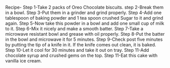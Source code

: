 Recipe-
Step 1-Take 2 packs of Oreo Chocolate biscuits.
step 2-Break them in a bowl.
Step 3-Put them in a grinder and grind properly.
Step 4-Add one tablespoon of baking powder and 1 tea spoon crushed Sugar to it and grind again.
Step 5-Now take this powder in a bowl and add one small cup of milk to it.
Step 6-Mix it nicely and make a smooth batter.
Step 7-Take a microwave resistant bowl and grease with oil properly.
Step 8-Put the batter in the bowl and microwave it for 5 minutes.
Step 9-Check post five minutes by putting the tip of a knife in it. If the knife comes out clean, it is baked.
Step 10-Let it cool for 30 minutes and take it out on tray.
Step 11-Add chocolate syrup and crushed gems on the top.
Step 11-Eat this cake with vanilla ice cream.